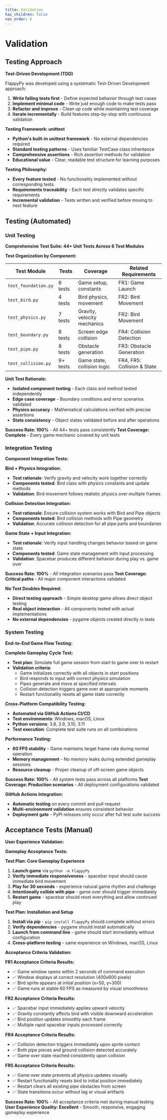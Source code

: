 ```yaml
---
title: Validation
has_children: false
nav_order: 6
---
```


# Validation

## Testing Approach

**Test-Driven Development (TDD)**

FlappyPy was developed using a systematic Test-Driven Development approach:

1. **Write failing tests first** - Define expected behavior through test cases
2. **Implement minimal code** - Write just enough code to make tests pass
3. **Refactor and improve** - Clean up code while maintaining test coverage
4. **Iterate incrementally** - Build features step-by-step with continuous validation

**Testing Framework: unittest**

- **Python's built-in unittest framework** - No external dependencies required
- **Standard testing patterns** - Uses familiar TestCase class inheritance
- **Comprehensive assertions** - Rich assertion methods for validation
- **Educational value** - Clear, readable test structure for learning purposes

**Testing Philosophy:**
- **Every feature tested** - No functionality implemented without corresponding tests
- **Requirements traceability** - Each test directly validates specific requirements
- **Incremental validation** - Tests written and verified before moving to next feature

## Testing (Automated)

### Unit Testing

**Comprehensive Test Suite: 44+ Unit Tests Across 6 Test Modules**

**Test Organization by Component:**

| Test Module | Tests | Coverage | Related Requirements |
|-------------|-------|----------|---------------------|
| `test_foundation.py` | 6 tests | Game setup, constants | FR1: Game Launch |
| `test_bird.py` | 4 tests | Bird physics, movement | FR2: Bird Movement |
| `test_physics.py` | 7 tests | Gravity, velocity mechanics | FR2: Bird Movement |
| `test_boundary.py` | 8 tests | Screen edge collision | FR4: Collision Detection |
| `test_pipe.py` | 8 tests | Obstacle generation | FR3: Obstacle Generation |
| `test_collision.py` | 9+ tests | Game state, collision logic | FR4, FR5: Collision & State |

**Unit Test Rationale:**
- **Isolated component testing** - Each class and method tested independently
- **Edge case coverage** - Boundary conditions and error scenarios validated
- **Physics accuracy** - Mathematical calculations verified with precise assertions
- **State consistency** - Object states validated before and after operations

**Success Rate: 100%** - All 44+ tests pass consistently
**Test Coverage: Complete** - Every game mechanic covered by unit tests

### Integration Testing

**Component Integration Tests:**

**Bird + Physics Integration:**
- **Test rationale**: Verify gravity and velocity work together correctly
- **Components tested**: Bird class with physics constants and update methods
- **Validation**: Bird movement follows realistic physics over multiple frames

**Collision Detection Integration:**
- **Test rationale**: Ensure collision system works with Bird and Pipe objects
- **Components tested**: Bird collision methods with Pipe geometry
- **Validation**: Accurate collision detection for all pipe parts and boundaries

**Game State + Input Integration:**
- **Test rationale**: Verify input handling changes behavior based on game state
- **Components tested**: Game state management with input processing
- **Validation**: Spacebar produces different behavior during play vs. game over

**Success Rate: 100%** - All integration scenarios pass
**Test Coverage: Critical paths** - All major component interactions validated

**No Test Doubles Required:**
- **Direct testing approach** - Simple desktop game allows direct object testing
- **Real object interaction** - All components tested with actual implementations
- **No external dependencies** - pygame objects created directly in tests

### System Testing

**End-to-End Game Flow Testing:**

**Complete Gameplay Cycle Test:**
- **Test plan**: Simulate full game session from start to game over to restart
- **Validation criteria**: 
  - Game initializes correctly with all objects in start positions
  - Bird responds to input with correct physics simulation
  - Pipes generate and move at specified intervals
  - Collision detection triggers game over at appropriate moments
  - Restart functionality resets all game state correctly

**Cross-Platform Compatibility Testing:**
- **Automated via GitHub Actions CI/CD**
- **Test environments**: Windows, macOS, Linux
- **Python versions**: 3.8, 3.9, 3.10, 3.11
- **Test execution**: Complete test suite runs on all combinations

**Performance Testing:**
- **60 FPS stability** - Game maintains target frame rate during normal operation
- **Memory management** - No memory leaks during extended gameplay sessions
- **Resource cleanup** - Proper cleanup of off-screen game objects

**Success Rate: 100%** - All system tests pass across all platforms
**Test Coverage: Production scenarios** - All deployment configurations validated

**GitHub Actions Integration:**
- **Automatic testing** on every commit and pull request
- **Multi-environment validation** ensures consistent behavior
- **Deployment gate** - PyPI releases only occur after full test suite success

## Acceptance Tests (Manual)

**User Experience Validation:**

**Gameplay Acceptance Tests:**

**Test Plan: Core Gameplay Experience**
1. **Launch game** via `python -m FlappyPy`
2. **Verify immediate responsiveness** - spacebar input should cause immediate bird movement
3. **Play for 30 seconds** - experience natural game rhythm and challenge
4. **Intentionally collide with pipe** - game over should trigger immediately
5. **Restart game** - spacebar should reset everything and allow continued play

**Test Plan: Installation and Setup**
1. **Install via pip** - `pip install FlappyPy` should complete without errors
2. **Verify dependencies** - pygame should install automatically
3. **Launch from command line** - game should start immediately without configuration
4. **Cross-platform testing** - same experience on Windows, macOS, Linux

**Acceptance Criteria Validation:**

**FR1 Acceptance Criteria Results:**
- ✅ Game window opens within 2 seconds of command execution
- ✅ Window displays at correct resolution (400x600 pixels)
- ✅ Bird sprite appears at initial position (x=50, y=300)
- ✅ Game runs at stable 60 FPS as measured by visual smoothness

**FR2 Acceptance Criteria Results:**
- ✅ Spacebar input immediately applies upward velocity
- ✅ Gravity constantly affects bird with visible downward acceleration
- ✅ Bird position updates smoothly each frame
- ✅ Multiple rapid spacebar inputs processed correctly

**FR4 Acceptance Criteria Results:**
- ✅ Collision detection triggers immediately upon sprite contact
- ✅ Both pipe pieces and ground collision detected accurately
- ✅ Game over state reached consistently upon collision

**FR5 Acceptance Criteria Results:**
- ✅ Game over state prevents all physics updates visually
- ✅ Restart functionality resets bird to initial position immediately
- ✅ Restart clears all existing pipe obstacles from screen
- ✅ State transitions occur without lag or visual artifacts

**Success Rate: 100%** - All acceptance criteria met during manual testing
**User Experience Quality: Excellent** - Smooth, responsive, engaging gameplay experience
